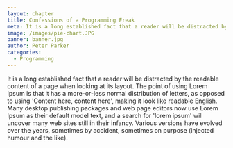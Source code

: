 ```yaml
---
layout: chapter
title: Confessions of a Programming Freak
meta: It is a long established fact that a reader will be distracted by the readable content of a page when looking at its layout.
image: /images/pie-chart.JPG
banner: banner.jpg
author: Peter Parker
categories: 
  - Programming
---
```


It is a long established fact that a reader will be distracted by the readable content of a page when looking at its layout. The point of using Lorem Ipsum is that it has a more-or-less normal distribution of letters, as opposed to using 'Content here, content here', making it look like readable English. Many desktop publishing packages and web page editors now use Lorem Ipsum as their default model text, and a search for 'lorem ipsum' will uncover many web sites still in their infancy. Various versions have evolved over the years, sometimes by accident, sometimes on purpose (injected humour and the like).